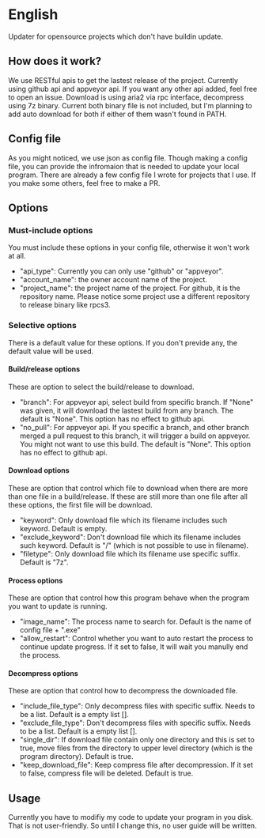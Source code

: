 # English
Updater for opensource projects which don't have buildin update.
## How does it work?
We use RESTful apis to get the lastest release of the project.
Currently using github api and appveyor api. If you want any other api added, feel free to open an issue.
Download is using aria2 via rpc interface, decompress using 7z binary. Current both binary file is not included, but I'm planning to add auto download for both if either of them wasn't found in PATH.
## Config file
As you might noticed, we use json as config file. Though making a config file, you can provide the infromaion that is needed to update your local program.
There are already a few config file I wrote for projects that I use. If you make some others, feel free to make a PR.
## Options
### Must-include options
You must include these options in your config file, otherwise it won't work at all.
* "api_type": Currently you can only use "github" or "appveyor".
* "account_name": the owner account name of the project.
* "project_name": the project name of the project. For github, it is the repository name. Please notice some project use a different repository to release binary like rpcs3.
### Selective options
There is a default value for these options. If you don't previde any, the default value will be used.
#### Build/release options
These are option to select the build/release to download. 
* "branch": For appveyor api, select build from specific branch. If "None" was given, it will download the lastest build from any branch. The default is "None". This option has no effect to github api.
* "no_pull": For appveyor api. If you specific a branch, and other branch merged a pull request to this branch, it will trigger a build on appveyor. You might not want to use this build. The default is "None". This option has no effect to github api.
#### Download options
These are option that control which file to download when there are more than one file in a build/release. If these are still more than one file after all these options, the first file will be download.
* "keyword": Only download file which its filename includes such keyword. Default is empty.
* "exclude_keyword": Don't download file which its filename includes such keyword. Default is "/" (which is not possible to use in filename).
* "filetype": Only download file which its filename use specific suffix. Default is "7z".
#### Process options
These are option that control how this program behave when the program you want to update is running.
* "image_name": The process name to search for. Default is the name of config file + ".exe"
* "allow_restart": Control whether you want to auto restart the process to continue update progress. If it set to false, It will wait you manully end the process.
#### Decompress options
These are option that control how to decompress the downloaded file.
* "include_file_type": Only decompress files with specific suffix. Needs to be a list. Default is a empty list [].
* "exclude_file_type": Don't decompress files with specific suffix. Needs to be a list. Default is a empty list [].
* "single_dir": If download file contain only one directory and this is set to true, move files from the directory to upper level directory (which is the program directory). Default is true.
* "keep_download_file": Keep compress file after decompression. If it set to false, compress file will be deleted. Default is true.

## Usage
Currently you have to modifiy my code to update your program in you disk. That is not user-friendly. So until I change this, no user guide will be written. 



